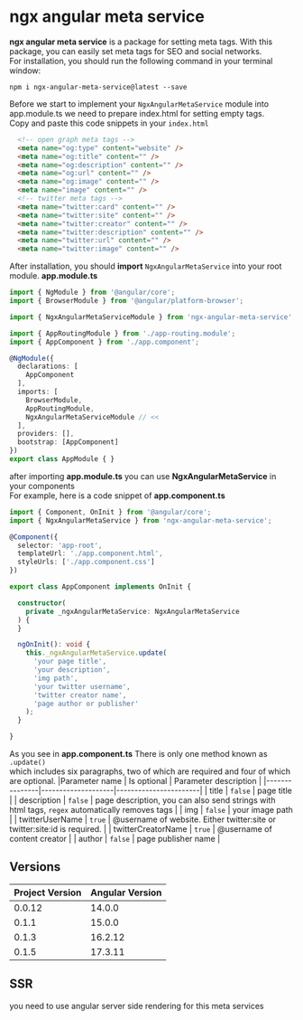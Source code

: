 # ngx angular meta service
**ngx angular meta service** is a package for setting meta tags. With this package, you can easily set meta tags for SEO and social networks.  
For installation, you should run the following command in your terminal window:

    npm i ngx-angular-meta-service@latest --save
Before we start to implement your `NgxAngularMetaService` module into app.module.ts we need to prepare index.html for setting empty tags.  
Copy and paste this code snippets in your `index.html`
```html
  <!-- open graph meta tags -->
  <meta name="og:type" content="website" />
  <meta name="og:title" content="" />
  <meta name="og:description" content="" />
  <meta name="og:url" content="" />
  <meta name="og:image" content="" />
  <meta name="image" content="" />
  <!-- twitter meta tags -->
  <meta name="twitter:card" content="" />
  <meta name="twitter:site" content="" />
  <meta name="twitter:creator" content="" />
  <meta name="twitter:description" content="" />
  <meta name="twitter:url" content="" />
  <meta name="twitter:image" content="" />

```

After installation, you should **import** `NgxAngularMetaService` into your root module.
**app.module.ts**
```typescript
import { NgModule } from '@angular/core';
import { BrowserModule } from '@angular/platform-browser';

import { NgxAngularMetaServiceModule } from 'ngx-angular-meta-service';

import { AppRoutingModule } from './app-routing.module';
import { AppComponent } from './app.component';

@NgModule({
  declarations: [
    AppComponent
  ],
  imports: [
    BrowserModule,
    AppRoutingModule,
    NgxAngularMetaServiceModule // << 
  ],
  providers: [],
  bootstrap: [AppComponent]
})
export class AppModule { }
```
after importing **app.module.ts** you can use **NgxAngularMetaService** in your components  
For example, here is a code snippet of **app.component.ts**
```typescript
import { Component, OnInit } from '@angular/core';
import { NgxAngularMetaService } from 'ngx-angular-meta-service';

@Component({
  selector: 'app-root',
  templateUrl: './app.component.html',
  styleUrls: ['./app.component.css']
})

export class AppComponent implements OnInit {

  constructor(
    private _ngxAngularMetaService: NgxAngularMetaService
  ) {
  }

  ngOnInit(): void {
    this._ngxAngularMetaService.update(
      'your page title',
      'your description',
      'img path',
      'your twitter username',
      'twitter creator name',
      'page author or publisher'
    );
  }

}
```
As you see in **app.component.ts** There is only one method known as `.update()`  
which includes six paragraphs, two of which are required and four of which are optional.
|Parameter name | Is optional        | Parameter description |
|---------------|--------------------|-----------------------|
| title         | `false` | page title |
| description   | `false` | page description, you can also send strings with html tags, `regex` automatically removes tags |
| img | `false` | your image path |
| twitterUserName | `true` | @username of website. Either twitter:site or twitter:site:id is required. |
| twitterCreatorName | `true` | @username of content creator |
| author | `false` | page publisher name |

## Versions
| Project Version | Angular Version |
|-----------------|-----------------|
| 0.0.12          | 14.0.0          |
| 0.1.1           | 15.0.0          |
| 0.1.3           | 16.2.12         |
| 0.1.5           | 17.3.11         |

## SSR
you need to use angular server side rendering for this meta services
